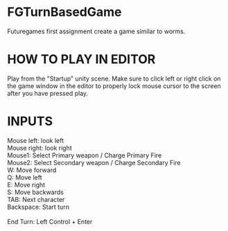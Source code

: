 # FGTurnBasedGame
Futuregames first assignment create a game similar to worms.

# HOW TO PLAY IN EDITOR
Play from the "Startup" unity scene. Make sure to click left or right click on the game window in the editor to properly lock mouse cursor to the screen after you have pressed play.

# INPUTS
Mouse left: look left <br>
Mouse right: look right <br>
Mouse1: Select Primary weapon / Charge Primary Fire <br>
Mouse2: Select Secondary weapon / Charge Secondary Fire <br>
W: Move forward <br>
Q: Move left <br>
E: Move right <br>
S: Move backwards <br>
TAB: Next character <br>
Backspace: Start turn <br>
 <br>
End Turn: Left Control + Enter <br>
